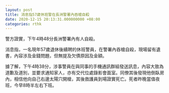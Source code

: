 ```yaml
---
layout: post
title: 消息指57歲休班警在長洲警署內吞槍自殺
date: 2020-12-15 20:13:31.000000000 +08:00
categories: rthk
---
```


警方證實，下午4時48分長洲警署內有人自殺。

消息指，一名現年57歲退休後續聘的休班警員，在警署內吞槍自殺，現場留有遺書，內容涉及金錢問題，但無提及欠債原因及金額。

據了解，下午4時38分，涉事警員在與同事的手機通訊群組發送訊息，內容大致為道歉及道別，並要求通知家人，亦有交代位處錄影會面室。同僚其後發現他倒臥房內，相信他向自己右邊太陽穴開槍，其後救護員到場證實死亡。死者昨晚當值夜班，今早8時半左右下班。

